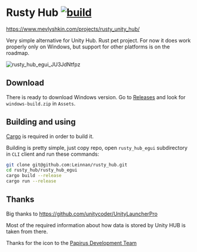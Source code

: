 # Rusty Hub [![build](https://github.com/Leinnan/rusty_hub/actions/workflows/rust.yml/badge.svg)](https://github.com/Leinnan/rusty_hub/actions/workflows/rust.yml)

https://www.mevlyshkin.com/projects/rusty_unity_hub/


Very simple alternative for Unity Hub. Rust pet project. For now it does work properly only on Windows, but support for other platforms is on the roadmap.

![rusty_hub_egui_JU3JdNtfpz](https://user-images.githubusercontent.com/13188195/192162924-2f8eaef5-fc65-47f2-834c-f8abb704451d.gif)

## Download

There is ready to download Windows version. Go to [Releases](https://github.com/Leinnan/rusty_hub/releases) and look for `windows-build.zip` in `Assets`.

## Building and using

[Cargo](https://doc.rust-lang.org/cargo/getting-started/installation.html) is required in order to build it.

Building is pretty simple, just copy repo, open `rusty_hub_egui` subdirectory in `CLI` client and run these commands:

```sh
git clone git@github.com:Leinnan/rusty_hub.git
cd rusty_hub/rusty_hub_egui
cargo build --release
cargo run --release
```

## Thanks

Big thanks to https://github.com/unitycoder/UnityLauncherPro 

Most of the required information about how data is stored by Unity HUB is taken from there.

Thanks for the icon to the [Papirus Development Team](https://github.com/PapirusDevelopmentTeam/papirus-icon-theme/)
